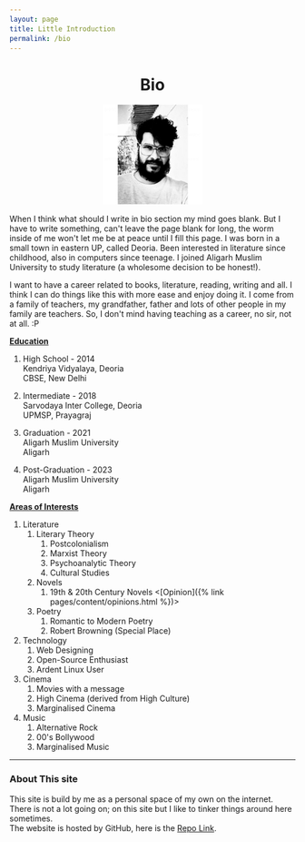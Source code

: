 ```yaml
---
layout: page
title: Little Introduction
permalink: /bio
---
```

<h1 style="text-align:center;">Bio</h1>
<p style="text-align:center;">
<img src="/assets/image.jpg" width="175px"></p>  



When I think what should I write in bio section my mind goes blank. But I have to write something, can't leave the page blank for long, the worm inside of me won't let me be at peace until I fill this page. I was born in a small town in eastern UP, called Deoria. Been interested in literature since childhood, also in computers since teenage. I joined Aligarh Muslim University to study literature (a wholesome decision to be honest!).

I want to have a career related to books, literature, reading, writing and all. I think I can do things like this with more ease and enjoy doing it. I come from a family of teachers, my grandfather, father and lots of other people in my family are teachers. So, I don't mind having teaching as a career, no sir, not at all. :P


**<u>Education</u>**

1. High School - 2014  
    Kendriya Vidyalaya, Deoria  
    CBSE, New Delhi  

2. Intermediate - 2018  
    Sarvodaya Inter College, Deoria  
    UPMSP, Prayagraj  

3. Graduation - 2021  
    Aligarh Muslim University  
    Aligarh  

4. Post-Graduation - 2023  
    Aligarh Muslim University  
    Aligarh  

**<u>Areas of Interests</u>**

1. Literature  
    1. Literary Theory  
        1. Postcolonialism  
        2. Marxist Theory  
        3. Psychoanalytic Theory  
        4. Cultural Studies  
    2. Novels
        1. 19th & 20th Century Novels <[Opinion]({% link pages/content/opinions.html %})>
    3. Poetry
        1. Romantic to Modern Poetry
        2. Robert Browning (Special Place)
2. Technology
    1. Web Designing
    2. Open-Source Enthusiast
    3. Ardent Linux User
3. Cinema
    1. Movies with a message
    2. High Cinema (derived from High Culture)
    3. Marginalised Cinema
4. Music
    1. Alternative Rock
    2. 00's Bollywood
    3. Marginalised Music


---
### About This site
This site is build by me as a personal space of my own on the internet. There is not a lot going on; on this site but I like to tinker things around here sometimes.  
The website is hosted by GitHub, here is the [Repo Link](https://github.com/twisthead/twisthead.github.io).
